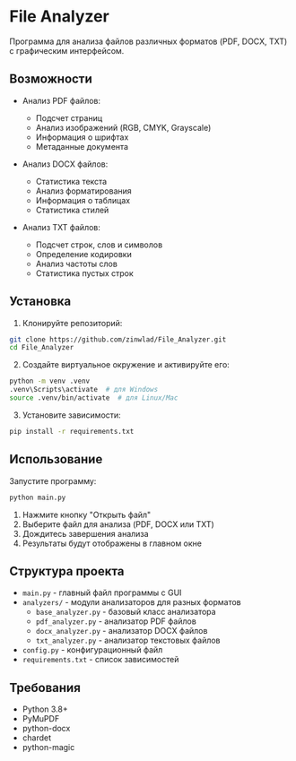 # File Analyzer

Программа для анализа файлов различных форматов (PDF, DOCX, TXT) с графическим интерфейсом.

## Возможности

- Анализ PDF файлов:
  - Подсчет страниц
  - Анализ изображений (RGB, CMYK, Grayscale)
  - Информация о шрифтах
  - Метаданные документа

- Анализ DOCX файлов:
  - Статистика текста
  - Анализ форматирования
  - Информация о таблицах
  - Статистика стилей

- Анализ TXT файлов:
  - Подсчет строк, слов и символов
  - Определение кодировки
  - Анализ частоты слов
  - Статистика пустых строк

## Установка

1. Клонируйте репозиторий:
```bash
git clone https://github.com/zinwlad/File_Analyzer.git
cd File_Analyzer
```

2. Создайте виртуальное окружение и активируйте его:
```bash
python -m venv .venv
.venv\Scripts\activate  # для Windows
source .venv/bin/activate  # для Linux/Mac
```

3. Установите зависимости:
```bash
pip install -r requirements.txt
```

## Использование

Запустите программу:
```bash
python main.py
```

1. Нажмите кнопку "Открыть файл"
2. Выберите файл для анализа (PDF, DOCX или TXT)
3. Дождитесь завершения анализа
4. Результаты будут отображены в главном окне

## Структура проекта

- `main.py` - главный файл программы с GUI
- `analyzers/` - модули анализаторов для разных форматов
  - `base_analyzer.py` - базовый класс анализатора
  - `pdf_analyzer.py` - анализатор PDF файлов
  - `docx_analyzer.py` - анализатор DOCX файлов
  - `txt_analyzer.py` - анализатор текстовых файлов
- `config.py` - конфигурационный файл
- `requirements.txt` - список зависимостей

## Требования

- Python 3.8+
- PyMuPDF
- python-docx
- chardet
- python-magic